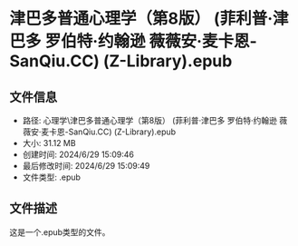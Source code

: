 ﻿# 津巴多普通心理学（第8版） (菲利普·津巴多  罗伯特·约翰逊  薇薇安·麦卡恩-SanQiu.CC) (Z-Library).epub

## 文件信息
- 路径: 心理学\津巴多普通心理学（第8版） (菲利普·津巴多  罗伯特·约翰逊  薇薇安·麦卡恩-SanQiu.CC) (Z-Library).epub
- 大小: 31.12 MB
- 创建时间: 2024/6/29 15:09:46
- 最后修改时间: 2024/6/29 15:09:49
- 文件类型: .epub

## 文件描述
这是一个.epub类型的文件。


